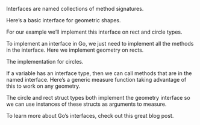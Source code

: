 
Interfaces are named collections of method signatures.

Here’s a basic interface for geometric shapes.

For our example we’ll implement this interface on rect and circle types.

To implement an interface in Go, we just need to implement all the methods in the interface. Here we implement geometry on rects.

The implementation for circles.

If a variable has an interface type, then we can call methods that are in the named interface. Here’s a generic measure function taking advantage of this to work on any geometry.

The circle and rect struct types both implement the geometry interface so we can use instances of these structs as arguments to measure.

To learn more about Go’s interfaces, check out this great blog post.